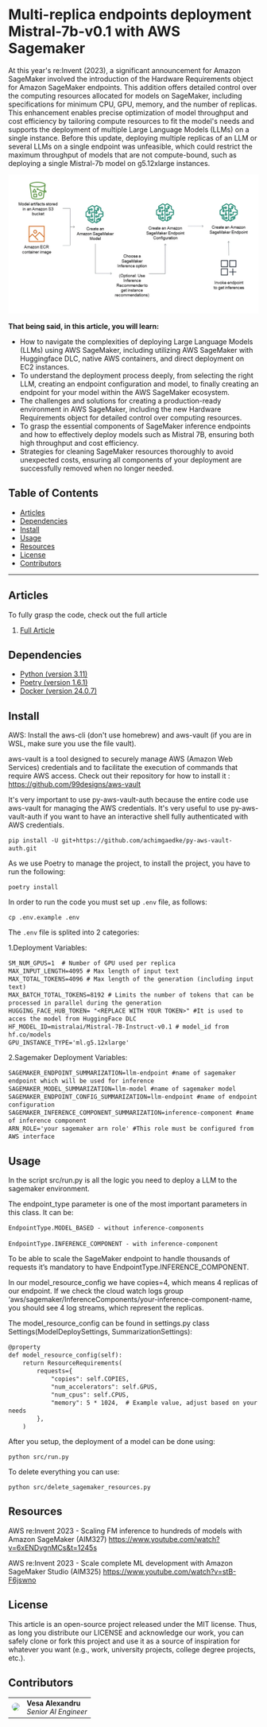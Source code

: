 # Multi-replica endpoints deployment Mistral-7b-v0.1 with AWS Sagemaker

At this year's re:Invent (2023), a significant announcement for Amazon SageMaker involved the introduction of the Hardware Requirements object for Amazon SageMaker endpoints. 
This addition offers detailed control over the computing resources allocated for models on SageMaker, including specifications for minimum CPU, GPU, memory, and the number of replicas. 
This enhancement enables precise optimization of model throughput and cost efficiency by tailoring compute resources to fit the model's needs and supports the deployment of multiple Large Language Models (LLMs) on a single instance. 
Before this update, deploying multiple replicas of an LLM or several LLMs on a single endpoint was unfeasible, which could restrict the maximum throughput of models that are not compute-bound, such as deploying a single Mistral-7b model on g5.12xlarge instances.

![Architecture](./media/sagemaker_architecture.png)

**That being said, in this article, you will learn:**

- How to navigate the complexities of deploying Large Language Models (LLMs) using AWS SageMaker, including utilizing AWS SageMaker with Huggingface DLC, native AWS containers, and direct deployment on EC2 instances.
- To understand the deployment process deeply, from selecting the right LLM, creating an endpoint configuration and model, to finally creating an endpoint for your model within the AWS SageMaker ecosystem.
- The challenges and solutions for creating a production-ready environment in AWS SageMaker, including the new Hardware Requirements object for detailed control over computing resources.
- To grasp the essential components of SageMaker inference endpoints and how to effectively deploy models such as Mistral 7B, ensuring both high throughput and cost efficiency.
- Strategies for cleaning SageMaker resources thoroughly to avoid unexpected costs, ensuring all components of your deployment are successfully removed when no longer needed.

## Table of Contents

- [Articles](#articles)
- [Dependencies](#dependencies)
- [Install](#install)
- [Usage](#usage)
- [Resources](#resources)
- [License](#license)
- [Contributors](#contributors)

------

## Articles

To fully grasp the code, check out the full article

1. [Full Article](https://decodingml.substack.com/p/youre-not-digging-deeper-into-concepts)

## Dependencies

- [Python (version 3.11)](https://www.python.org/downloads/)
- [Poetry (version 1.6.1)](https://python-poetry.org/)
- [Docker (version 24.0.7)](https://www.docker.com/)


## Install

AWS: Install the aws-cli (don't use homebrew) and aws-vault (if you are in WSL, make sure you use the file vault).

aws-vault is a tool designed to securely manage AWS (Amazon Web Services) credentials and to facilitate the execution of commands that require AWS access. 
Check out their repository for how to install it : https://github.com/99designs/aws-vault

It's very important to use py-aws-vault-auth because the entire code use aws-vault for managing the AWS credentials.
It's very useful to use py-aws-vault-auth if you want to have an interactive shell fully authenticated with AWS credentials.
```shell
pip install -U git+https://github.com/achimgaedke/py-aws-vault-auth.git
```

As we use Poetry to manage the project, to install the project, you have to run the following:
```shell
poetry install
```

In order to run the code you must set up `.env` file, as follows:
```shell
cp .env.example .env
```

The `.env` file is splited into 2 categories:

1.Deployment Variables:
```shell
SM_NUM_GPUS=1  # Number of GPU used per replica
MAX_INPUT_LENGTH=4095 # Max length of input text
MAX_TOTAL_TOKENS=4096 # Max length of the generation (including input text)
MAX_BATCH_TOTAL_TOKENS=8192 # Limits the number of tokens that can be processed in parallel during the generation
HUGGING_FACE_HUB_TOKEN= "<REPLACE WITH YOUR TOKEN>" #It is used to acces the model from HuggingFace DLC
HF_MODEL_ID=mistralai/Mistral-7B-Instruct-v0.1 # model_id from hf.co/models
GPU_INSTANCE_TYPE='ml.g5.12xlarge'

```

2.Sagemaker Deployment Variables:
```shell
SAGEMAKER_ENDPOINT_SUMMARIZATION=llm-endpoint #name of sagemaker endpoint which will be used for inference
SAGEMAKER_MODEL_SUMMARIZATION=llm-model #name of sagemaker model
SAGEMAKER_ENDPOINT_CONFIG_SUMMARIZATION=llm-endpoint #name of endpoint configuration
SAGEMAKER_INFERENCE_COMPONENT_SUMMARIZATION=inference-component #name of inference component
ARN_ROLE='your sagemaker arn role' #This role must be configured from AWS interface

```

## Usage
In the script src/run.py is all the logic you need to deploy a LLM to the sagemaker environment.

The endpoint_type parameter is one of the most important parameters in this class. It can be:

    EndpointType.MODEL_BASED - without inference-components

    EndpointType.INFERENCE_COMPONENT - with inference-component

To be able to scale the SageMaker endpoint to handle thousands of requests it’s mandatory to have EndpointType.INFERENCE_COMPONENT.

In our model_resource_config we have copies=4, which means 4 replicas of our endpoint. If we check the cloud watch logs group ‘aws/sagemaker/InferenceComponents/your-inference-component-name, you should see 4 log streams, which represent the replicas.

The model_resource_config can be found in settings.py 
class Settings(ModelDeploySettings, SummarizationSettings):

    @property
    def model_resource_config(self):
        return ResourceRequirements(
            requests={
                "copies": self.COPIES,
                "num_accelerators": self.GPUS,
                "num_cpus": self.CPUS,
                "memory": 5 * 1024,  # Example value, adjust based on your needs
            },
        )


After you setup, the deployment of a model can be done using:
```shell
python src/run.py
```

To delete everything you can use:
```shell
python src/delete_sagemaker_resources.py
```

## Resources
AWS re:Invent 2023 - Scaling FM inference to hundreds of models with Amazon SageMaker (AIM327)
https://www.youtube.com/watch?v=6xENDvgnMCs&t=1245s 

AWS re:Invent 2023 - Scale complete ML development with Amazon SageMaker Studio (AIM325)
https://www.youtube.com/watch?v=stB-F6jswno

## License

This article is an open-source project released under the MIT license. Thus, as long you distribute our LICENSE and acknowledge our work, you can safely clone or fork this project and use it as a source of inspiration for whatever you want (e.g., work, university projects, college degree projects, etc.).

## Contributors

<table>
  <tr>
    <td><a href="https://github.com/alexandruvesa" target="_blank"><img src="https://avatars.githubusercontent.com/u/37544969?s=400&u=7b2961a85bf399d0d28e64c606c11e34556f4574&v=4" width="100" style="border-radius:50%;"/></a></td>
    <td>
      <strong>Vesa Alexandru</strong><br />
      <i>Senior AI Engineer</i>
    </td>
  </tr>
</table>
